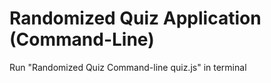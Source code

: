 # Randomized Quiz Application (Command-Line)
Run "Randomized Quiz Command-line quiz.js" in terminal
